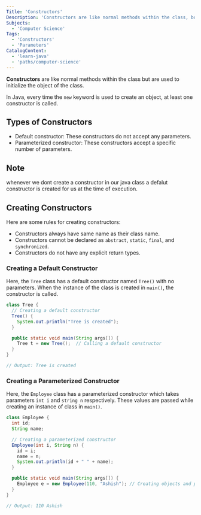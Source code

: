 ```yaml
---
Title: 'Constructors'
Description: 'Constructors are like normal methods within the class, but are used to initialize the object of the class.'
Subjects:
  - 'Computer Science'
Tags:
  - 'Constructors'
  - 'Parameters'
CatalogContent:
  - 'learn-java'
  - 'paths/computer-science'
---
```


**Constructors** are like normal methods within the class but are used to initialize the object of the class.

In Java, every time the `new` keyword is used to create an object, at least one constructor is called.

## Types of Constructors

- Default constructor: These constructors do not accept any parameters.
- Parameterized constructor: These constructors accept a specific number of parameters.

## Note
whenever we dont create a constructor in our java class a defalut constructor is created for us at the time of execution.

## Creating Constructors

Here are some rules for creating constructors:

- Constructors always have same name as their class name.
- Constructors cannot be declared as `abstract`, `static`, `final`, and `synchronized`.
- Constructors do not have any explicit return types.

### Creating a Default Constructor

Here, the `Tree` class has a default constructor named `Tree()` with no parameters. When the instance of the class is created in `main()`, the constructor is called.

```java
class Tree {
  // Creating a default constructor
  Tree() {
    System.out.println("Tree is created");
  }

  public static void main(String args[]) {
    Tree t = new Tree();  // Calling a default constructor
  }
}

// Output: Tree is created
```

### Creating a Parameterized Constructor

Here, the `Employee` class has a parameterized constructor which takes parameters `int i` and `string n` respectively. These values are passed while creating an instance of class in `main()`.

```java
class Employee {
  int id;
  String name;

  // Creating a parameterized constructor
  Employee(int i, String n) {
    id = i;
    name = n;
    System.out.println(id + " " + name);
  }

  public static void main(String args[]) {
    Employee e = new Employee(110, "Ashish"); // Creating objects and passing values
  }
}

// Output: 110 Ashish
```
